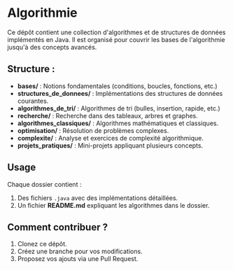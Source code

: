 # Algorithmie

Ce dépôt contient une collection d'algorithmes et de structures de données implémentés en Java. Il est organisé pour couvrir les bases de l'algorithmie jusqu'à des concepts avancés.

## Structure :
- **bases/** : Notions fondamentales (conditions, boucles, fonctions, etc.)
- **structures_de_donnees/** : Implémentations des structures de données courantes.
- **algorithmes_de_tri/** : Algorithmes de tri (bulles, insertion, rapide, etc.)
- **recherche/** : Recherche dans des tableaux, arbres et graphes.
- **algorithmes_classiques/** : Algorithmes mathématiques et classiques.
- **optimisation/** : Résolution de problèmes complexes.
- **complexite/** : Analyse et exercices de complexité algorithmique.
- **projets_pratiques/** : Mini-projets appliquant plusieurs concepts.

## Usage
Chaque dossier contient :
1. Des fichiers `.java` avec des implémentations détaillées.
2. Un fichier **README.md** expliquant les algorithmes dans le dossier.

## Comment contribuer ?
1. Clonez ce dépôt.
2. Créez une branche pour vos modifications.
3. Proposez vos ajouts via une Pull Request.
